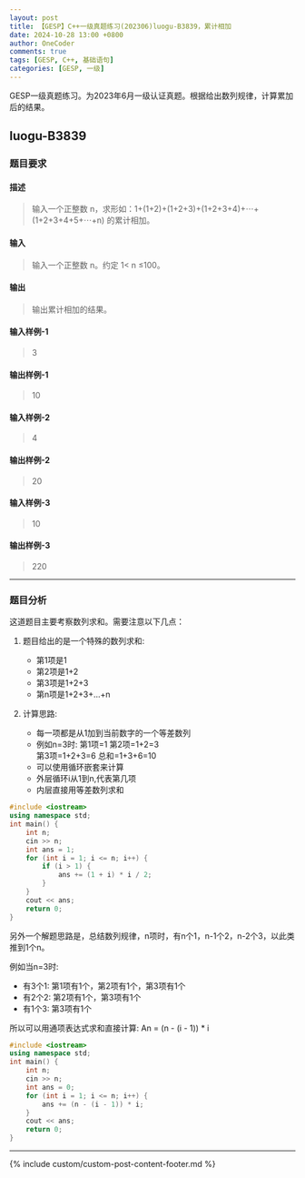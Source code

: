 ```yaml
---
layout: post
title: 【GESP】C++一级真题练习(202306)luogu-B3839，累计相加
date: 2024-10-28 13:00 +0800
author: OneCoder
comments: true
tags: [GESP, C++, 基础语句]
categories: [GESP, 一级]
---
```

GESP一级真题练习。为2023年6月一级认证真题。根据给出数列规律，计算累加后的结果。

<!--more-->

## luogu-B3839

### 题目要求

#### 描述

>输入一个正整数 n，求形如：1+(1+2)+(1+2+3)+(1+2+3+4)+⋯+(1+2+3+4+5+⋯+n) 的累计相加。

#### 输入

>输入一个正整数 n。约定 1< n ≤100。

#### 输出

>输出累计相加的结果。

#### 输入样例-1

>3

#### 输出样例-1

>10

#### 输入样例-2

>4

#### 输出样例-2

>20

#### 输入样例-3

>10

#### 输出样例-3

>220

---

### 题目分析

这道题目主要考察数列求和。需要注意以下几点：

1. 题目给出的是一个特殊的数列求和:
   - 第1项是1
   - 第2项是1+2
   - 第3项是1+2+3
   - 第n项是1+2+3+...+n

2. 计算思路:
   - 每一项都是从1加到当前数字的一个等差数列
   - 例如n=3时:
     第1项=1
     第2项=1+2=3  
     第3项=1+2+3=6
     总和=1+3+6=10
   - 可以使用循环嵌套来计算
   - 外层循环i从1到n,代表第几项
   - 内层直接用等差数列求和

```cpp
#include <iostream>
using namespace std;
int main() {
    int n;
    cin >> n;
    int ans = 1;
    for (int i = 1; i <= n; i++) {
        if (i > 1) {
            ans += (1 + i) * i / 2;
        }
    }
    cout << ans;
    return 0;
}
```

另外一个解题思路是，总结数列规律，n项时，有n个1，n-1个2，n-2个3，以此类推到1个n。

例如当n=3时:

- 有3个1: 第1项有1个，第2项有1个，第3项有1个
- 有2个2: 第2项有1个，第3项有1个  
- 有1个3: 第3项有1个

所以可以用通项表达式求和直接计算:
An = (n - (i - 1)) * i

```cpp
#include <iostream>
using namespace std;
int main() {
    int n;
    cin >> n;
    int ans = 0;
    for (int i = 1; i <= n; i++) {
        ans += (n - (i - 1)) * i;
    }
    cout << ans;
    return 0;
}
```

---

{% include custom/custom-post-content-footer.md %}
